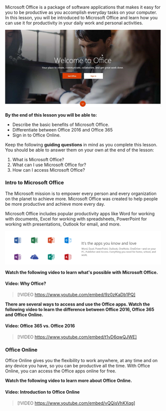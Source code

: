 
Microsoft Office is a package of software applications that makes it easy for you to be productive as you accomplish everyday tasks on your computer. In this lesson, you will be introduced to Microsoft Office and learn how you can use it for productivity in your daily work and personal activities.

![Screenshot of Office Online interface](../media/Office_Online_Illustration.jpg)

**By the end of this lesson you will be able to:**

*   Describe the basic benefits of Microsoft Office.
*   Differentiate between Office 2016 and Office 365
*   Sign in to Office Online.

Keep the following **guiding questions** in mind as you complete this lesson. You should be able to answer them on your own at the end of the lesson:

1.  What is Microsoft Office?
2.  What can I use Microsoft Office for?
3.  How can I access Microsoft Office?

### Intro to Microsoft Office
The Microsoft mission is to empower every person and every organization on the planet to achieve more. Microsoft Office was created to help people be more productive and achieve more every day.

Microsoft Office includes popular productivity apps like Word for working with documents, Excel for working with spreadsheets, PowerPoint for working with presentations, Outlook for email, and more.


![Office Apps](../media/officeapps.PNG)

**Watch the following video to learn what's possible with Microsoft Office.**


#### Video: Why Office?
> [!VIDEO https://www.youtube.com/embed/9z0zKaDb1PQ]


**There are several ways to access and use the Office apps. Watch the following video to learn the difference between Office 2016, Office 365 and Office Online.**


#### Video: Office 365 vs. Office 2016 
> [!VIDEO https://www.youtube.com/embed/t1vD6qwQJWE]

### Office Online
Office Online gives you the flexibility to work anywhere, at any time and on any device you have, so you can be productive all the time. With Office Online, you can access the Office apps online for free.

**Watch the following video to learn more about Office Online.**


#### Video: Introduction to Office Online
> [!VIDEO https://www.youtube.com/embed/vQQisVhKXqg]
